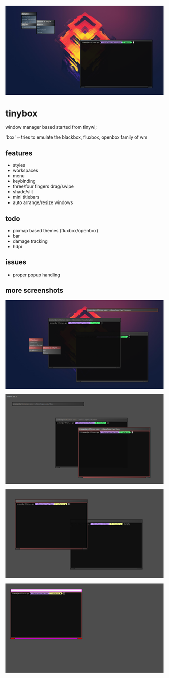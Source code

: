 ![Latest Screenshot](https://github.com/icedman/tinybox/raw/master/screenshots/Screenshot%20from%202020-05-23%2018-38-03.png)

# tinybox

window manager based started from tinywl;

'box' ~ tries to emulate the blackbox, fluxbox, openbox family of wm

## features

* styles
* workspaces
* menu
* keybinding
* three/four fingers drag/swipe
* shade/slit
* mini titlebars
* auto arrange/resize windows

## todo

* pixmap based themes (fluxbox/openbox)
* bar
* damage tracking
* hdpi

## issues

* proper popup handling


## more screenshots

![Menu Added ](https://raw.githubusercontent.com/icedman/tinybox/master/screenshots/Screenshot%20from%202020-05-20%2023-29-45.png)

![Early days](https://github.com/icedman/tinybox/blob/master/screenshots/Screenshot%20from%202020-05-13%2016-48-51.png)

![More](https://github.com/icedman/tinybox/raw/master/screenshots/Screenshot%20from%202020-05-13%2014-11-04.png)

![First boxes](https://raw.githubusercontent.com/icedman/tinybox/master/screenshots/Screenshot%20from%202020-05-13%2013-48-31.png)


